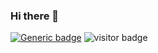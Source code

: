 ### Hi there 👋

<!--
**zswanson92/zswanson92** is a ✨ _special_ ✨ repository because its `README.md` (this file) appears on your GitHub profile.

Here are some ideas to get you started:

- 🔭 I’m currently working on ...
- 🌱 I’m currently learning ...
- 👯 I’m looking to collaborate on ...
- 🤔 I’m looking for help with ...
- 💬 Ask me about ...
- 📫 How to reach me: ...
- 😄 Pronouns: ...
- ⚡ Fun fact: ...
-->

[![Generic badge](https://img.shields.io/badge/<SUBJECT>-<STATUS>-<COLOR>.svg)](https://shields.io/)
![visitor badge](https://visitor-badge.glitch.me/badge?page_id=zswanson92.visitor-badge)
